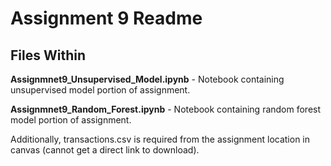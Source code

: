 # Assignment 9 Readme
## Files Within

**Assignmnet9_Unsupervised_Model.ipynb** - Notebook containing unsupervised model portion of assignment.

**Assignmnet9_Random_Forest.ipynb** - Notebook containing random forest model portion of assignment.


Additionally, transactions.csv is required from the assignment location in canvas (cannot get a direct link to download).
